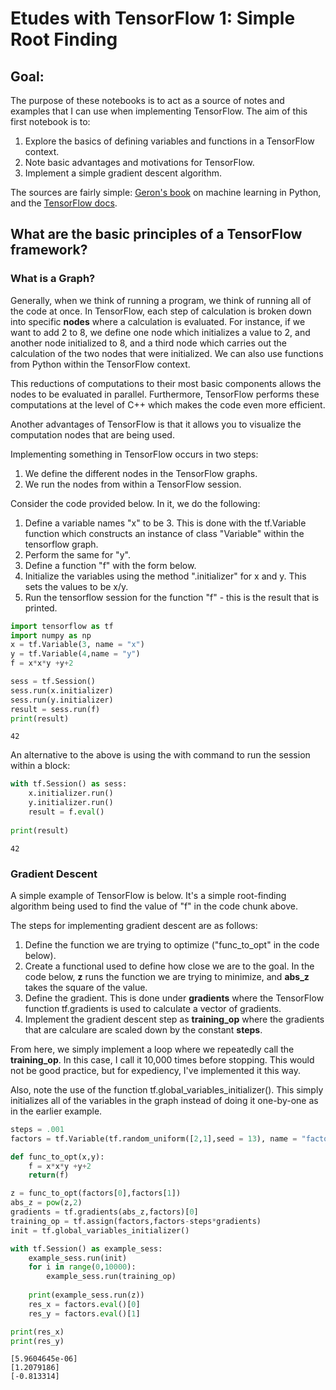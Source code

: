 
# Etudes with TensorFlow 1: Simple Root Finding

## Goal:

The purpose of these notebooks is to act as a source of notes and examples that I can use when implementing TensorFlow. The aim of this first notebook is to:
    
1. Explore the basics of defining variables and functions in a TensorFlow context.
2. Note basic advantages and motivations for TensorFlow.
3. Implement a simple gradient descent algorithm.

The sources are fairly simple: [Geron's book](https://www.oreilly.com/library/view/hands-on-machine-learning/9781492032632/) on machine learning in Python, and the [TensorFlow docs](https://www.tensorflow.org/guide).


## What are the basic principles of a TensorFlow framework?

### What is a Graph?

Generally, when we think of running a program, we think of running all of the code at once. In TensorFlow, each step of calculation is broken down into specific **nodes** where a calculation is evaluated. For instance, if we want to add 2 to 8, we define one node which initializes a value to 2, and another node initialized to 8, and a third node which carries out the calculation of the two nodes that were initialized. We can also use functions from Python within the TensorFlow context.

This reductions of computations to their most basic components allows the nodes to be evaluated in parallel. Furthermore, TensorFlow performs these computations at the level of C++ which makes the code even more efficient.

Another advantages of TensorFlow is that it allows you to visualize the computation nodes that are being used. 

Implementing something in TensorFlow occurs in two steps:
1. We define the different nodes in the TensorFlow graphs.
2. We run the nodes from within a TensorFlow session.


Consider the code provided below. In it, we do the following:
    
1. Define a variable names "x" to be 3. This is done with the tf.Variable function which constructs an instance of class "Variable" within the tensorflow graph.
2. Perform the same for "y".
3. Define a function "f" with the form below. 
4. Initialize the variables using the method ".initializer" for x and y. This sets the values to be x/y.
5. Run the tensorflow session for the function "f" - this is the result that is printed.


```python
import tensorflow as tf
import numpy as np
x = tf.Variable(3, name = "x")
y = tf.Variable(4,name = "y")
f = x*x*y +y+2

sess = tf.Session()
sess.run(x.initializer)
sess.run(y.initializer)
result = sess.run(f)
print(result)
```

    42


An alternative to the above is using the with command to run the session within a block:


```python
with tf.Session() as sess:
    x.initializer.run()
    y.initializer.run()
    result = f.eval()
    
print(result)
```

    42


### Gradient Descent

A simple example of TensorFlow is below. It's a simple root-finding algorithm being used to find the value of "f" in the code chunk above.

The steps for implementing gradient descent are as follows:
1. Define the function we are trying to optimize ("func_to_opt" in the code below).
2. Create a functional used to define how close we are to the goal. In the code below, **z** runs the function we are trying to minimize, and **abs_z** takes the square of the value.
3. Define the gradient. This is done under **gradients** where the TensorFlow function tf.gradients is used to calculate a vector of gradients.
4. Implement the gradient descent step as **training_op** where the gradients that are calculare are scaled down by the constant **steps**.

From here, we simply implement a loop where we repeatedly call the **training_op**. In this case, I call it 10,000 times before stopping. This would not be good practice, but for expediency, I've implemented it this way.

Also, note the use of the function tf.global_variables_initializer(). This simply initializes all of the variables in the graph instead of doing it one-by-one as in the earlier example.


```python
steps = .001
factors = tf.Variable(tf.random_uniform([2,1],seed = 13), name = "factors")

def func_to_opt(x,y):
    f = x*x*y +y+2
    return(f)

z = func_to_opt(factors[0],factors[1])
abs_z = pow(z,2)
gradients = tf.gradients(abs_z,factors)[0]
training_op = tf.assign(factors,factors-steps*gradients)
init = tf.global_variables_initializer()

```


```python
with tf.Session() as example_sess:
    example_sess.run(init)
    for i in range(0,10000):
        example_sess.run(training_op)
        
    print(example_sess.run(z))
    res_x = factors.eval()[0]
    res_y = factors.eval()[1]

print(res_x)
print(res_y)
```

    [5.9604645e-06]
    [1.2079186]
    [-0.813314]

